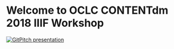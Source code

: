 # Welcome to OCLC CONTENTdm 2018 IIIF Workshop

[![GitPitch presentation](https://img.shields.io/badge/git-pitch-yellow.svg)](https://gitpitch.com/OCLC-Developer-Network/contentdm2018-iiif)
